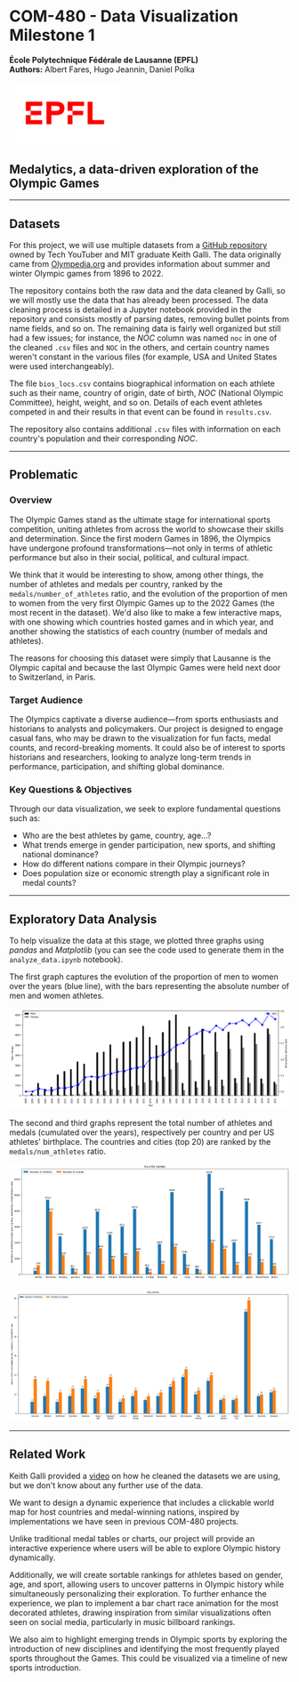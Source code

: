 # COM-480 - Data Visualization Milestone 1  
**École Polytechnique Fédérale de Lausanne (EPFL)**  
**Authors:** Albert Fares, Hugo Jeannin, Daniel Polka  

<img src="res/logo-epfl.png" alt="EPFL Logo" width="200">


## Medalytics, a data-driven exploration of the Olympic Games

---

## Datasets

For this project, we will use multiple datasets from a [GitHub repository](https://github.com/KeithGalli/Olympics-Dataset/tree/master?tab=readme-ov-file) owned by Tech YouTuber and MIT graduate Keith Galli. The data originally came from [Olympedia.org](https://www.olympedia.org/) and provides information about summer and winter Olympic games from 1896 to 2022.

The repository contains both the raw data and the data cleaned by Galli, so we will mostly use the data that has already been processed. The data cleaning process is detailed in a Jupyter notebook provided in the repository and consists mostly of parsing dates, removing bullet points from name fields, and so on. The remaining data is fairly well organized but still had a few issues; for instance, the *NOC* column was named `noc` in one of the cleaned `.csv` files and `NOC` in the others, and certain country names weren't constant in the various files (for example, USA and United States were used interchangeably).

The file `bios_locs.csv` contains biographical information on each athlete such as their name, country of origin, date of birth, *NOC* (National Olympic Committee), height, weight, and so on. Details of each event athletes competed in and their results in that event can be found in `results.csv`.

The repository also contains additional `.csv` files with information on each country's population and their corresponding *NOC*.

---

## Problematic

### Overview

The Olympic Games stand as the ultimate stage for international sports competition, uniting athletes from across the world to showcase their skills and determination. Since the first modern Games in 1896, the Olympics have undergone profound transformations—not only in terms of athletic performance but also in their social, political, and cultural impact.

We think that it would be interesting to show, among other things, the number of athletes and medals per country, ranked by the `medals/number_of_athletes` ratio, and the evolution of the proportion of men to women from the very first Olympic Games up to the 2022 Games (the most recent in the dataset). We'd also like to make a few interactive maps, with one showing which countries hosted games and in which year, and another showing the statistics of each country (number of medals and athletes).

The reasons for choosing this dataset were simply that Lausanne is the Olympic capital and because the last Olympic Games were held next door to Switzerland, in Paris.

### Target Audience

The Olympics captivate a diverse audience—from sports enthusiasts and historians to analysts and policymakers. Our project is designed to engage casual fans, who may be drawn to the visualization for fun facts, medal counts, and record-breaking moments. It could also be of interest to sports historians and researchers, looking to analyze long-term trends in performance, participation, and shifting global dominance.

### Key Questions & Objectives

Through our data visualization, we seek to explore fundamental questions such as:

- Who are the best athletes by game, country, age...?
- What trends emerge in gender participation, new sports, and shifting national dominance?
- How do different nations compare in their Olympic journeys?
- Does population size or economic strength play a significant role in medal counts?

---

## Exploratory Data Analysis

To help visualize the data at this stage, we plotted three graphs using *pandas* and *Matplotlib* (you can see the code used to generate them in the `analyze_data.ipynb` notebook).

The first graph captures the evolution of the proportion of men to women over the years (blue line), with the bars representing the absolute number of men and women athletes.

![Evolution of the proportion of men to women](res/mf_prop_ev.png)

The second and third graphs represent the total number of athletes and medals (cumulated over the years), respectively per country and per US athletes' birthplace. The countries and cities (top 20) are ranked by the `medals/num_athletes` ratio.

![Number of athletes and medals per country](res/countries_ratio.png)

![Number of athletes and medals per birthplace](res/us_birthpl_ratio.png)

---

## Related Work

Keith Galli provided a [video](https://www.youtube.com/watch?v=oad9tVEsfI0&ab_channel=KeithGalli) on how he cleaned the datasets we are using, but we don't know about any further use of the data.

We want to design a dynamic experience that includes a clickable world map for host countries and medal-winning nations, inspired by implementations we have seen in previous COM-480 projects.

Unlike traditional medal tables or charts, our project will provide an interactive experience where users will be able to explore Olympic history dynamically.

Additionally, we will create sortable rankings for athletes based on gender, age, and sport, allowing users to uncover patterns in Olympic history while simultaneously personalizing their exploration. To further enhance the experience, we plan to implement a bar chart race animation for the most decorated athletes, drawing inspiration from similar visualizations often seen on social media, particularly in music billboard rankings.

We also aim to highlight emerging trends in Olympic sports by exploring the introduction of new disciplines and identifying the most frequently played sports throughout the Games. This could be visualized via a timeline of new sports introduction.
